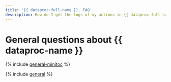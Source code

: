 ```yaml
---
title: '{{ dataproc-full-name }}. FAQ'
description: How do I get the logs of my actions in {{ dataproc-full-name }}? Find the answer to this and other questions in this article.
---
```


# General questions about {{ dataproc-name }}

{% include [general-minitoc](../../_qa/data-processing/minitoc/general.md) %}

{% include [general](../../_qa/data-processing/general.md) %}
